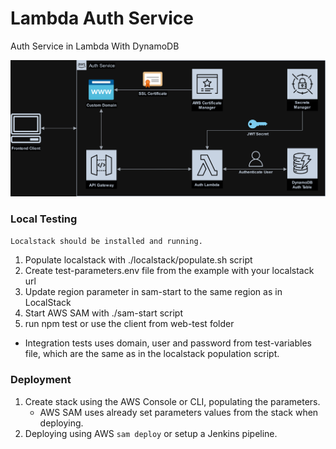 # Lambda Auth Service
Auth Service in Lambda With DynamoDB

![Service Diagram](diagram.png)

### Local Testing

`Localstack should be installed and running.`

1. Populate localstack with ./localstack/populate.sh script
2. Create test-parameters.env file from the example with your localstack url
3. Update region parameter in sam-start to the same region as in LocalStack
4. Start AWS SAM with ./sam-start script
5. run npm test or use the client from web-test folder
* Integration tests uses domain, user and password from test-variables file, which are the same as in the localstack population script.

### Deployment
1. Create stack using the AWS Console or CLI, populating the parameters.
    * AWS SAM uses already set parameters values from the stack when deploying.
2. Deploying using AWS `sam deploy` or setup a Jenkins pipeline.